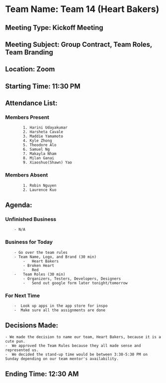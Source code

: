 # Team Name: Team 14 (Heart Bakers)
## Meeting Type: Kickoff Meeting
## Meeting Subject: Group Contract, Team Roles, Team Branding
## Location: Zoom
## Starting Time: 11:30 PM
## Attendance List:
###     Members Present
            1. Harini Udayakumar
            2. Harsheta Cavale
            3. Maddie Yamamoto
            4. Kyle Zhong
            5. Theodore Alo
            6. Samuel Ng
            7. Makayla Nham
            8. Milan Ganai
            9. Xiaoshuo(Shawn) Yao

###     Members Absent
            1. Robin Nguyen
            2. Laurence Kuo
## Agenda:
###     Unfinished Business
        - N/A
###     Business for Today
        - Go over the team rules
        - Team Name, Logo, and Brand (30 min)
            -   Heart Bakers
            - Broken Heart 
            -   Red 
        -   Team Roles (30 min)
            - Organizers, Testers, Developers, Designers
            -   Send out google form later tonight/tomorrow
###     For Next Time
        -  Look up apps in the app store for inspo
        -  Make sure all the assignments are done 
## Decisions Made:
    - We made the decision to name our team, Heart Bakers, because it is a cute pun.
    -  We approved the Team Rules because they all made sense and represented us. 
    -  We decided the stand-up time would be between 3:30-5:30 PM on Sunday depending on our team mentor's availability. 
## Ending Time: 12:30 AM